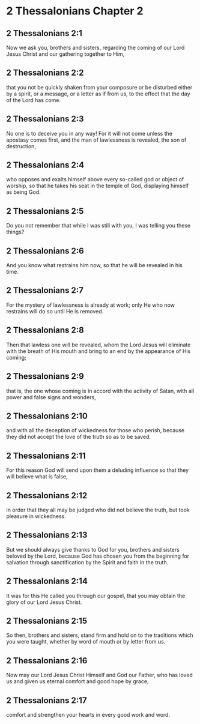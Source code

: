 # 2 Thessalonians Chapter 2

## 2 Thessalonians 2:1

Now we ask you, brothers and sisters, regarding the coming of our Lord Jesus Christ and our gathering together to Him,

## 2 Thessalonians 2:2

that you not be quickly shaken from your composure or be disturbed either by a spirit, or a message, or a letter as if from us, to the effect that the day of the Lord has come.

## 2 Thessalonians 2:3

No one is to deceive you in any way! For it will not come unless the apostasy comes first, and the man of lawlessness is revealed, the son of destruction,

## 2 Thessalonians 2:4

who opposes and exalts himself above every so-called god or object of worship, so that he takes his seat in the temple of God, displaying himself as being God.

## 2 Thessalonians 2:5

Do you not remember that while I was still with you, I was telling you these things?

## 2 Thessalonians 2:6

And you know what restrains him now, so that he will be revealed in his time.

## 2 Thessalonians 2:7

For the mystery of lawlessness is already at work; only He who now restrains will do so until He is removed.

## 2 Thessalonians 2:8

Then that lawless one will be revealed, whom the Lord Jesus will eliminate with the breath of His mouth and bring to an end by the appearance of His coming;

## 2 Thessalonians 2:9

that is, the one whose coming is in accord with the activity of Satan, with all power and false signs and wonders,

## 2 Thessalonians 2:10

and with all the deception of wickedness for those who perish, because they did not accept the love of the truth so as to be saved.

## 2 Thessalonians 2:11

For this reason God will send upon them a deluding influence so that they will believe what is false,

## 2 Thessalonians 2:12

in order that they all may be judged who did not believe the truth, but took pleasure in wickedness.

## 2 Thessalonians 2:13

But we should always give thanks to God for you, brothers and sisters beloved by the Lord, because God has chosen you from the beginning for salvation through sanctification by the Spirit and faith in the truth.

## 2 Thessalonians 2:14

It was for this He called you through our gospel, that you may obtain the glory of our Lord Jesus Christ.

## 2 Thessalonians 2:15

So then, brothers and sisters, stand firm and hold on to the traditions which you were taught, whether by word of mouth or by letter from us.

## 2 Thessalonians 2:16

Now may our Lord Jesus Christ Himself and God our Father, who has loved us and given us eternal comfort and good hope by grace,

## 2 Thessalonians 2:17

comfort and strengthen your hearts in every good work and word.
